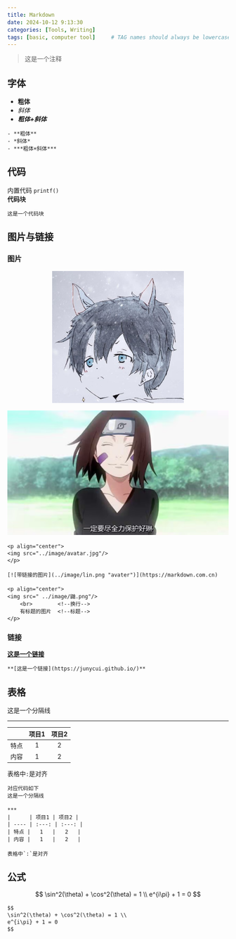 ```yaml
---
title: Markdown 
date: 2024-10-12 9:13:30 
categories: [Tools, Writing]
tags: [basic, computer tool]     # TAG names should always be lowercase
--- 
```



> 这是一个注释

## 字体

- **粗体**
- *斜体*
- ***粗体+斜体***

```
- **粗体**
- *斜体*
- ***粗体+斜体***
```

## 代码

内置代码 `printf()`  
**代码块**
``` 
这是一个代码块
```

## 图片与链接

### 图片

<p align="center">
<img src=" ..\assets\img\avatar.jpg" width=300 /> 
</p>

[![带链接的图片](../assets/img/lin.png "avater")](https://markdown.com.cn)

```
<p align="center">
<img src="../image/avatar.jpg"/>
</p>

[![带链接的图片](../image/lin.png "avater")](https://markdown.com.cn)

<p align="center">
<img src=" ../image/鼬.png"/>
    <br>		<!--换行-->
    有标题的图片	<!--标题-->
</p>

```

### 链接

**[这是一个链接](https://junycui.github.io/)**
```
**[这是一个链接](https://junycui.github.io/)**
```

## 表格

这是一个分隔线

***

|      | 项目1 | 项目2 |
| ---- | :---: | :---: |
| 特点 |   1   |   2   |
| 内容 |   1   |   2   |

表格中`:`是对齐



```
对应代码如下
这是一个分隔线

***
|      | 项目1 | 项目2 |
| ---- | :---: | :---: |
| 特点 |   1   |   2   |
| 内容 |   1   |   2   |

表格中`:`是对齐
```

## 公式

$$
\sin^2(\theta) + \cos^2(\theta) = 1 \\
e^{i\pi} + 1 = 0
$$

```
$$
\sin^2(\theta) + \cos^2(\theta) = 1 \\
e^{i\pi} + 1 = 0
$$
```